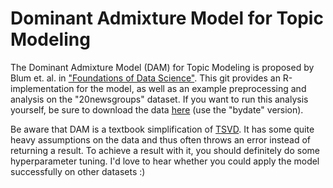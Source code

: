 # Dominant Admixture Model for Topic Modeling
The Dominant Admixture Model (DAM) for Topic Modeling is proposed by Blum et. al. in ["Foundations of Data Science"](https://www.microsoft.com/en-us/research/publication/foundations-of-data-science-2/). 
This git provides an R-implementation for the model, as well as an example preprocessing and analysis on the "20newsgroups" dataset.
If you want to run this analysis yourself, be sure to download the data [here](http://qwone.com/~jason/20Newsgroups/) (use the "bydate" version).

Be aware that DAM is a textbook simplification of [TSVD](https://arxiv.org/abs/1410.6991). It has some quite heavy assumptions on the data and thus often throws an error instead of returning a result. To achieve a result with it, you should definitely do some hyperparameter tuning. I'd love to hear whether you could apply the model successfully on other datasets :)

